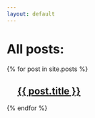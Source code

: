 ```yaml
---
layout: default
---
```


# All posts:

{% for post in site.posts %}
<ul>
    <!-- <h2><a href="{{ site.baseurl }}{{ post.url}}">{{ post.title }}</a></h2> -->
    <h2><a href="{{ post.url}}">{{ post.title }}</a></h2>
</ul>
{% endfor %}